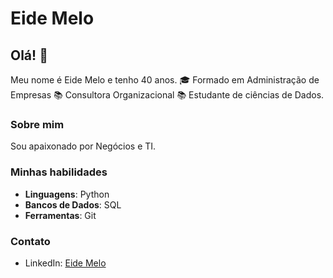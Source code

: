 # Eide Melo

## Olá! 👋

Meu nome é Eide Melo e tenho 40 anos.
🎓 Formado em Administração de Empresas
📚 Consultora Organizacional
📚 Estudante de ciências de Dados.

### Sobre mim

Sou apaixonado por Negócios e TI. 

### Minhas habilidades

- **Linguagens**: Python
- **Bancos de Dados**: SQL
- **Ferramentas**: Git
  
### Contato

- LinkedIn: [Eide Melo](https://www.linkedin.com/in/eide-melo-7a1934127/)

  
